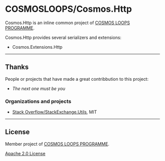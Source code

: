 # COSMOSLOOPS/Cosmos.Http

Cosmos.Http is an inline common project of [COSMOS LOOPS PROGRAMME](https://github.com/cosmos-loops).

Cosmos.Http provides several serializers and extensions:

- Cosmos.Extensions.Http

---

## Thanks

People or projects that have made a great contribbution to this project:

- _The next one must be you_

### Organizations and projects

- [Stack Overflow/StackExchange.Utils](https://github.com/StackExchange/StackExchange.Utils), MIT

---

## License

Member project of [COSMOS LOOPS PROGRAMME](https://github.com/cosmos-loops).

[Apache 2.0 License](/LICENSE)
